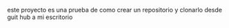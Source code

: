 este proyecto es una prueba de como crear un repositorio 
y clonarlo desde guit hub a mi escritorio

